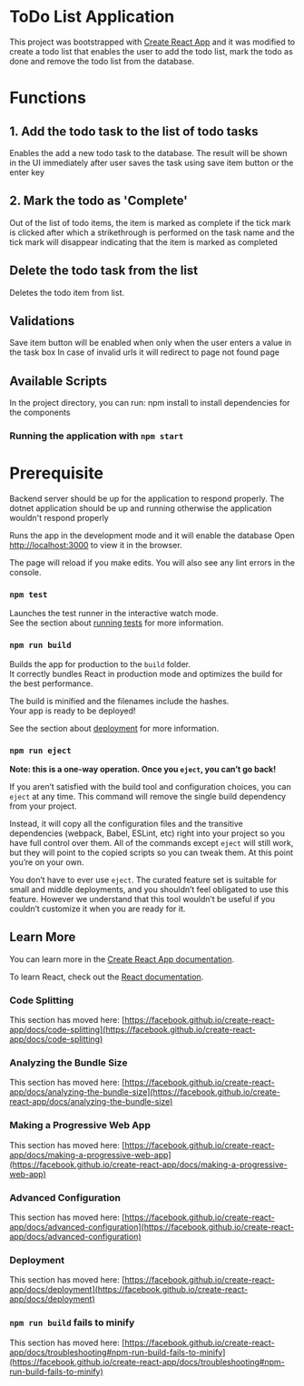 # ToDo List Application
This project was bootstrapped with [Create React App](https://github.com/facebook/create-react-app) and it was modified to create a todo list that enables the user to add the todo list, mark the todo as done and remove the todo list from the database. 

# Functions
## 1. Add the todo task to the list of todo tasks
Enables the add a new todo task to the database. The result will be shown in the UI immediately after user saves the task using save item button or the enter key

## 2. Mark the todo as 'Complete'
Out of the list of todo items, the item is marked as complete if the tick mark is clicked after which a strikethrough is performed on the task name and the tick mark will disappear indicating that the item is marked as completed

## Delete the todo task from the list
Deletes the todo item from list.

## Validations
Save item button will be enabled when only when the user enters a value in the task box
In case of invalid urls it will redirect to page not found page

## Available Scripts

In the project directory, you can run: npm install to install dependencies for the components

### Running the application with `npm start`

# Prerequisite
Backend server should be up for the application to respond properly. The dotnet application should be up and running otherwise the application wouldn't respond properly

Runs the app in the development mode and it will enable the database
Open [http://localhost:3000](http://localhost:3000) to view it in the browser.

The page will reload if you make edits.
You will also see any lint errors in the console.


### `npm test`

Launches the test runner in the interactive watch mode.\
See the section about [running tests](https://facebook.github.io/create-react-app/docs/running-tests) for more information.

### `npm run build`

Builds the app for production to the `build` folder.\
It correctly bundles React in production mode and optimizes the build for the best performance.

The build is minified and the filenames include the hashes.\
Your app is ready to be deployed!

See the section about [deployment](https://facebook.github.io/create-react-app/docs/deployment) for more information.

### `npm run eject`

**Note: this is a one-way operation. Once you `eject`, you can’t go back!**

If you aren’t satisfied with the build tool and configuration choices, you can `eject` at any time. This command will remove the single build dependency from your project.

Instead, it will copy all the configuration files and the transitive dependencies (webpack, Babel, ESLint, etc) right into your project so you have full control over them. All of the commands except `eject` will still work, but they will point to the copied scripts so you can tweak them. At this point you’re on your own.

You don’t have to ever use `eject`. The curated feature set is suitable for small and middle deployments, and you shouldn’t feel obligated to use this feature. However we understand that this tool wouldn’t be useful if you couldn’t customize it when you are ready for it.

## Learn More

You can learn more in the [Create React App documentation](https://facebook.github.io/create-react-app/docs/getting-started).

To learn React, check out the [React documentation](https://reactjs.org/).

### Code Splitting

This section has moved here: [https://facebook.github.io/create-react-app/docs/code-splitting](https://facebook.github.io/create-react-app/docs/code-splitting)

### Analyzing the Bundle Size

This section has moved here: [https://facebook.github.io/create-react-app/docs/analyzing-the-bundle-size](https://facebook.github.io/create-react-app/docs/analyzing-the-bundle-size)

### Making a Progressive Web App

This section has moved here: [https://facebook.github.io/create-react-app/docs/making-a-progressive-web-app](https://facebook.github.io/create-react-app/docs/making-a-progressive-web-app)

### Advanced Configuration

This section has moved here: [https://facebook.github.io/create-react-app/docs/advanced-configuration](https://facebook.github.io/create-react-app/docs/advanced-configuration)

### Deployment

This section has moved here: [https://facebook.github.io/create-react-app/docs/deployment](https://facebook.github.io/create-react-app/docs/deployment)

### `npm run build` fails to minify

This section has moved here: [https://facebook.github.io/create-react-app/docs/troubleshooting#npm-run-build-fails-to-minify](https://facebook.github.io/create-react-app/docs/troubleshooting#npm-run-build-fails-to-minify)
